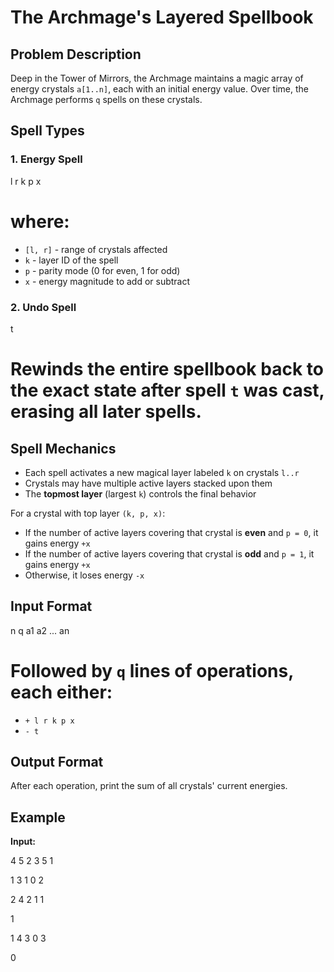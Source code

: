 # The Archmage's Layered Spellbook

## Problem Description

Deep in the Tower of Mirrors, the Archmage maintains a magic array of energy crystals `a[1..n]`, each with an initial energy value. Over time, the Archmage performs `q` spells on these crystals.

## Spell Types

### 1. Energy Spell
l r k p x
# where:
- `[l, r]` - range of crystals affected
- `k` - layer ID of the spell
- `p` - parity mode (0 for even, 1 for odd)
- `x` - energy magnitude to add or subtract

### 2. Undo Spell
t

# Rewinds the entire spellbook back to the exact state after spell `t` was cast, erasing all later spells.

## Spell Mechanics

- Each spell activates a new magical layer labeled `k` on crystals `l..r`
- Crystals may have multiple active layers stacked upon them
- The **topmost layer** (largest `k`) controls the final behavior

For a crystal with top layer `(k, p, x)`:
- If the number of active layers covering that crystal is **even** and `p = 0`, it gains energy `+x`
- If the number of active layers covering that crystal is **odd** and `p = 1`, it gains energy `+x`
- Otherwise, it loses energy `-x`

## Input Format
n q
a1 a2 ... an

# Followed by `q` lines of operations, each either:
- `+ l r k p x`
- `- t`

## Output Format
After each operation, print the sum of all crystals' current energies.

## Example

**Input:**

4 5
2 3 5 1

1 3 1 0 2

2 4 2 1 1

1

1 4 3 0 3

0



